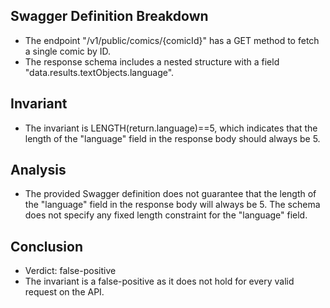 ## Swagger Definition Breakdown
- The endpoint "/v1/public/comics/{comicId}" has a GET method to fetch a single comic by ID.
- The response schema includes a nested structure with a field "data.results.textObjects.language".

## Invariant
- The invariant is LENGTH(return.language)==5, which indicates that the length of the "language" field in the response body should always be 5.

## Analysis
- The provided Swagger definition does not guarantee that the length of the "language" field in the response body will always be 5. The schema does not specify any fixed length constraint for the "language" field.

## Conclusion
- Verdict: false-positive
- The invariant is a false-positive as it does not hold for every valid request on the API.
